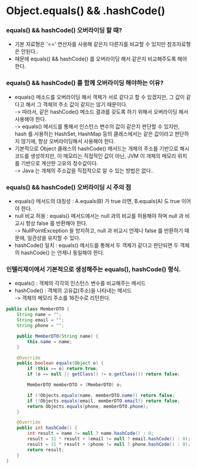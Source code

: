 # Object.equals() && .hashCode()

### equals() && hashCode() 오버라이딩 할 때?

* 기본 자료형은 '==' 연산자를 사용해 같은지 다른지를 비교할 수 있지만 참조자료형은 안된다..
* 때문에 equals() && hashCode() 를 오버라이딩 해서 같은지 비교해주도록 해야한다.

### equals() && hashCode() 를 함께 오버라이딩 해야하는 이유?

* equals() 메소드를 오버라이딩 해서 객체가 서로 같다고 할 수 있겠지만, 그 값이 같다고 해서 그 객체의 주소 값이 같지는 않기 때문이다.\
  \-> 따라서, 같은 hashCode() 메소드 결과를 갖도록 하기 위해서 오버라이딩 해서 사용해야 한다.\
  \-> equals() 메서드를 통해서 인스턴스 변수의 값이 같은지 판단할 수 있지만, hash 를 사용하는 HashSet, HashMap 등의 클래스에서는 같은 값이라고 판단하지 않기에, 항상 오버라이딩해서 사용해야 한다.
* 기본적으로 Object 클래스의 hashCode() 메서드는 개체의 주소를 기반으로 해시코드를 생성하지만, 이 메모리는 직접적인 값이 아닌, JVM 이 개체의 메모리 위치를 기반으로 계산한 고유의 정수값이다. \
  \-> Java 는 개체의 주소값을 직접적으로 알 수 있는 방법은 없다..

### equals() && hashCode() 오버라이딩 시 주의 점

* equals() 메서드의 대칭성 : A.equals(B) 가 true 라면, B.equals(A) 도 true 이어야 한다.
* null 비교 허용 : equals() 메서드에서는 null 과의 비교를 허용해야 하며 null 과 비교시 항상 false 를 반환해야 한다.\
  \-> NullPointException 을 방지하고, null 과 비교시 언제나 false 를 반환하기 때문에, 일관성을 유지할 수 있다.
* hashCode() 일치 : equals() 메서드를 통해서 두 객체가 같다고 판단되면 두 객체의 hashCode() 는 언제나 동일해야 한다.

### 인텔리제이에서 기본적으로 생성해주는 equals(), hashCode() 형식.

* equals() : 객체의 각각의 인스턴스 변수를 비교해주는 메서드
* hashCode() : 객체의 고유값(주소)을 나타내는 메서드\
  \-> 객체의 메모리 주소를 16진수로 리턴한다.

```java
public class MemberDTO {
    String name = "";
    String email = "";
    String phone = "";

    public MemberDTO(String name) {
        this.name = name;
    }

    @Override
    public boolean equals(Object o) {
        if (this == o) return true;
        if (o == null || getClass() != o.getClass()) return false;

        MemberDTO memberDTO = (MemberDTO) o;

        if (!Objects.equals(name, memberDTO.name)) return false;
        if (!Objects.equals(email, memberDTO.email)) return false;
        return Objects.equals(phone, memberDTO.phone);
    }

    @Override
    public int hashCode() {
        int result = name != null ? name.hashCode() : 0;
        result = 31 * result + (email != null ? email.hashCode() : 0);
        result = 31 * result + (phone != null ? phone.hashCode() : 0);
        return result;
    }
}
```

